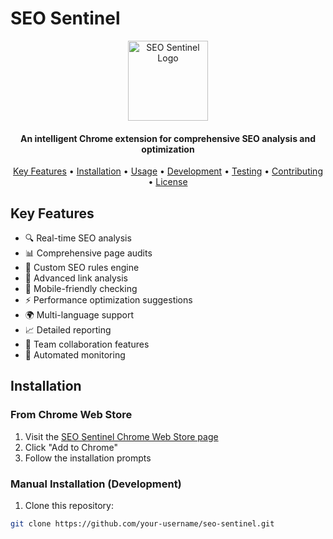 # SEO Sentinel

<p align="center">
  <img src="src/assets/icons/icon128.png" alt="SEO Sentinel Logo" width="128" height="128">
</p>

<h4 align="center">An intelligent Chrome extension for comprehensive SEO analysis and optimization</h4>

<p align="center">
  <a href="#key-features">Key Features</a> •
  <a href="#installation">Installation</a> •
  <a href="#usage">Usage</a> •
  <a href="#development">Development</a> •
  <a href="#testing">Testing</a> •
  <a href="#contributing">Contributing</a> •
  <a href="#license">License</a>
</p>

## Key Features

- 🔍 Real-time SEO analysis
- 📊 Comprehensive page audits
- 🎯 Custom SEO rules engine
- 🔗 Advanced link analysis
- 📱 Mobile-friendly checking
- ⚡ Performance optimization suggestions
- 🌍 Multi-language support
- 📈 Detailed reporting
- 🤝 Team collaboration features
- 🔄 Automated monitoring

## Installation

### From Chrome Web Store

1. Visit the [SEO Sentinel Chrome Web Store page](#)
2. Click "Add to Chrome"
3. Follow the installation prompts

### Manual Installation (Development)

1. Clone this repository:
```bash
git clone https://github.com/your-username/seo-sentinel.git